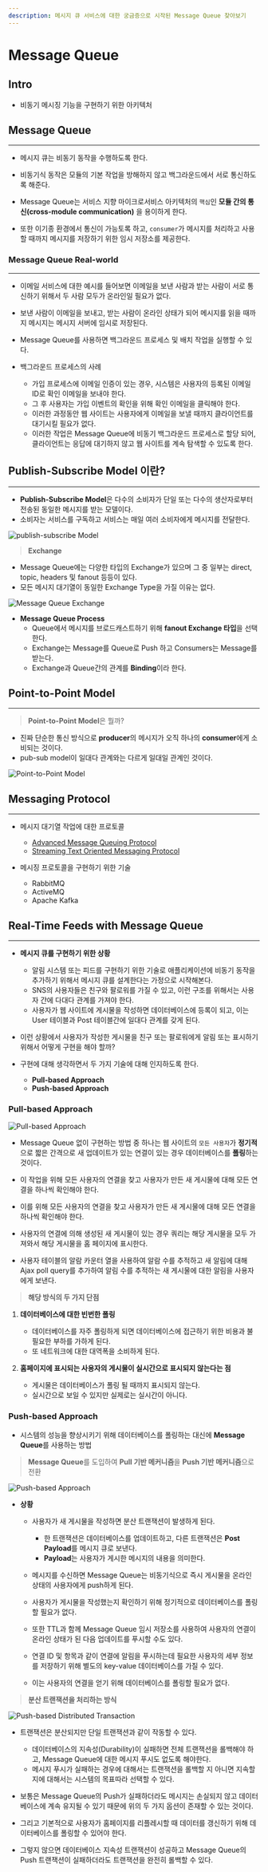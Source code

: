 ```yaml
---
description: 메시지 큐 서비스에 대한 궁금증으로 시작된 Message Queue 찾아보기
---
```


# Message Queue

## Intro

- 비동기 메시징 기능을 구현하기 위한 아키텍처

## Message Queue

---

- 메시지 큐는 비동기 동작을 수행하도록 한다.
- 비동기식 동작은 모듈의 기본 작업을 방해하지 않고 백그라운드에서 서로 통신하도록 해준다.

- Message Queue는 서비스 지향 마이크로서비스 아키텍처의 `핵심`인 **모듈 간의 통신(cross-module communication)** 을 용이하게 한다.
- 또한 이기종 환경에서 통신이 가능토록 하고, `consumer`가 메시지를 처리하고 사용할 때까지 메시지를 저장하기 위한 임시 저장소를 제공한다.

### Message Queue Real-world

---

- 이메일 서비스에 대한 예시를 들어보면 이메일을 보낸 사람과 받는 사람이 서로 통신하기 위해서 두 사람 모두가 온라인일 필요가 없다.
- 보낸 사람이 이메일을 보내고, 받는 사람이 온라인 상태가 되어 메시지를 읽을 때까지 메시지는 메시지 서버에 임시로 저장된다.

- Message Queue를 사용하면 백그라운드 프로세스 및 배치 작업을 실행할 수 있다.

- 백그라운드 프로세스의 사례
	- 가입 프로세스에 이메일 인증이 있는 경우, 시스템은 사용자의 등록된 이메일 ID로 확인 이메일을 보내야 한다.
	- 그 후 사용자는 가입 이벤트의 확인을 위해 확인 이메일을 클릭해야 한다.
	- 이러한 과정동안 웹 사이트는 사용자에게 이메일을 보낼 때까지 클라이언트를 대기시킬 필요가 없다.
	- 이러한 작업은 Message Queue에 비동기 백그라운드 프로세스로 할당 되어, 클라이언트는 응답에 대기하지 않고 웹 사이트를 계속 탐색할 수 있도록 한다.

## Publish-Subscribe Model 이란?

---

- **Publish-Subscribe Model**은 다수의 소비자가 단일 또는 다수의 생산자로부터 전송된 동일한 메시지를 받는 모델이다.
- 소비자는 서비스를 구독하고 서비스는 매일 여러 소비자에게 메시지를 전달한다.

![publish-subscribe Model](images/message-queue/message-queue.002.jpeg)

> **Exchange**

- Message Queue에는 다양한 타입의 Exchange가 있으며 그 중 일부는 direct, topic, headers 및 fanout 등등이 있다.
- 모든 메시지 대기열이 동일한 Exchange Type을 가질 이유는 없다.

![Message Queue Exchange](images/message-queue/message-queue.003.jpeg)

- **Message Queue Process**
	- Queue에서 메시지를 브로드캐스트하기 위해 **fanout Exchange 타입**을 선택한다.
	- Exchange는 Message를 Queue로 Push 하고 Consumers는 Message를 받는다.
	- Exchange과 Queue간의 관계를 **Binding**이라 한다.

## Point-to-Point Model

---

> **Point-to-Point Model**은 뭘까?

- 진짜 단순한 통신 방식으로 **producer**의 메시지가 오직 하나의 **consumer**에게 소비되는 것이다.
- pub-sub model이 일대다 관계와는 다르게 일대일 관계인 것이다.

![Point-to-Point Model](images/message-queue/message-queue.004.jpeg)

## Messaging Protocol

---

- 메시지 대기열 작업에 대한 프로토콜
	- [Advanced Message Queuing Protocol](https://en.wikipedia.org/wiki/Advanced_Message_Queuing_Protocol)
	- [Streaming Text Oriented Messaging Protocol](https://en.wikipedia.org/wiki/Streaming_Text_Oriented_Messaging_Protocol)

- 메시징 프로토콜을 구현하기 위한 기술
	- RabbitMQ
	- ActiveMQ
	- Apache Kafka

## Real-Time Feeds with Message Queue

---

- **메시지 큐를 구현하기 위한 상황**
	- 알림 시스템 또는 피드를 구현하기 위한 기술로 애플리케이션에 비동기 동작을 추가하기 위해서 메시지 큐를 설계한다는 가정으로 시작해본다.
	- SNS의 사용자들은 친구와 팔로워를 가질 수 있고, 이런 구조를 위해서는 사용자 간에 다대다 관계를 가져야 한다.
	- 사용자가 웹 사이트에 게시물을 작성하면 데이터베이스에 등록이 되고, 이는 User 테이블과 Post 테이블간에 일대다 관계를 갖게 된다.

- 이런 상황에서 사용자가 작성한 게시물을 친구 또는 팔로워에게 알림 또는 표시하기 위해서 어떻게 구현을 해야 할까?

- 구현에 대해 생각하면서 두 가지 기술에 대해 인지하도록 한다.
	- **Pull-based Approach**
	- **Push-based Approach**

### Pull-based Approach

![Pull-based Approach](images/message-queue/message-queue.005.jpeg)

- Message Queue 없이 구현하는 방법 중 하나는 웹 사이트의 `모든 사용자`가 **정기적**으로 짧은 간격으로 새 업데이트가 있는 연결이 있는 경우 데이터베이스를 **폴링**하는 것이다.
- 이 작업을 위해 모든 사용자의 연결을 찾고 사용자가 만든 새 게시물에 대해 모든 연결을 하나씩 확인해야 한다.
- 이를 위해 모든 사용자의 연결을 찾고 사용자가 만든 새 게시물에 대해 모든 연결을 하나씩 확인해야 한다.

- 사용자의 연결에 의해 생성된 새 게시물이 있는 경우 쿼리는 해당 게시물을 모두 가져와서 해당 게시물을 홈 페이지에 표시한다.
- 사용자 테이블의 알람 카운터 열을 사용하여 알람 수를 추적하고 새 알림에 대해 Ajax poll query를 추가하여 알림 수를 추적하는 새 게시물에 대한 알림을 사용자에게 보낸다.

> **해당 방식의 두 가지 단점**

1. **데이터베이스에 대한 빈번한 폴링**
	- 데이터베이스를 자주 폴링하게 되면 데이터베이스에 접근하기 위한 비용과 불필요한 부하를 가하게 된다.
	- 또 네트워크에 대한 대역폭을 소비하게 된다.

2. **홈페이지에 표시되는 사용자의 게시물이 실시간으로 표시되지 않는다는 점**
	- 게시물은 데이터베이스가 폴링 될 때까지 표시되지 않는다.
	- 실시간으로 보일 수 있지만 실제로는 실시간이 아니다.

### Push-based Approach

- 시스템의 성능을 향상시키기 위해 데이터베이스를 폴링하는 대신에 **Message Queue**를 사용하는 방법

> **Message Queue**를 도입하여 **Pull 기반 메커니즘**을 **Push 기반 메커니즘**으로 전환

![Push-based Approach](images/message-queue/message-queue.006.jpeg)

- **상황**
	- 사용자가 새 게시물을 작성하면 분산 트랜잭션이 발생하게 된다.
		- 한 트랜잭션은 데이터베이스를 업데이트하고, 다른 트랜잭션은 **Post Payload**를 메시지 큐로 보낸다.
		- **Payload**는 사용자가 게시한 메시지의 내용을 의미한다.

	- 메시지를 수신하면 Message Queue는 비동기식으로 즉시 게시물을 온라인 상태의 사용자에게 push하게 된다.
	- 사용자가 게시물을 작성했는지 확인하기 위해 정기적으로 데이터베이스를 폴링할 필요가 없다.
	- 또한 TTL과 함께 Message Queue 임시 저장소를 사용하여 사용자의 연결이 온라인 상태가 된 다음 업데이트를 푸시할 수도 있다.
	- 연결 ID 및 항목과 같이 연결에 알림을 푸시하는데 필요한 사용자의 세부 정보를 저장하기 위해 별도의 key-value 데이터베이스를 가질 수 있다.
	- 이는 사용자의 연결을 얻기 위해 데이터베이스를 폴링할 필요가 없다.

> **분산 트랜잭션을 처리하는 방식**

![Push-based Distributed Transaction](images/message-queue/message-queue.007.jpeg)

- 트랜잭션은 분산되지만 단일 트랜잭션과 같이 작동할 수 있다.
    - 데이터베이스의 지속성(Durability)이 실패하면 전체 트랜잭션을 롤백해야 하고, Message Queue에 대한 메시지 푸시도 없도록 해야한다.
    - 메시지 푸시가 실패하는 경우에 대해서는 트랜잭션을 롤백할 지 아니면 지속할 지에 대해서는 시스템의 목표따라 선택할 수 있다.

- 보통은 Message Queue의 Push가 실패하더라도 메시지는 손실되지 않고 데이터베이스에 계속 유지될 수 있기 때문에 위의 두 가지 옵션이 존재할 수 있는 것이다.

- 그리고 기본적으로 사용자가 홈페이지를 리플레시할 때 데이터를 갱신하기 위해 데이터베이스를 폴링할 수 있어야 한다.
- 그렇지 않으면 데이터베이스 지속성 트랜잭션이 성공하고 Message Queue의 Push 트랜잭션이 실패하더라도 트랜잭션을 완전히 롤백할 수 있다.
